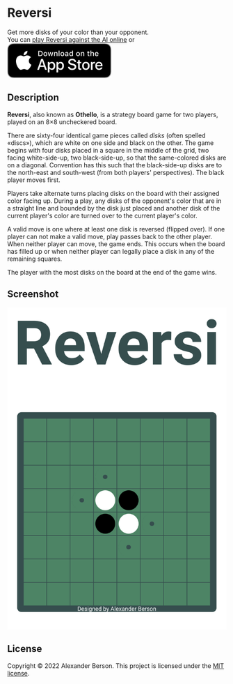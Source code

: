 # Reversi

Get more disks of your color than your opponent.<br> 
You can [play Reversi against the AI online](https://alex-berson.github.io/reversi/) or <br>
[<img src="images/Download_on_the_App_Store_Badge_US-UK_RGB_blk_092917.svg">](https://apps.apple.com/us/app/reversi/id1604531367)

## Description

**Reversi**, also known as **Othello**, is a strategy board game for two players, played on an 8×8 uncheckered board.

There are sixty-four identical game pieces called _disks_ (often spelled «discs»), which are white on one side and black on the other. The game begins with four disks placed in a square in the middle of the grid, two facing white-side-up, two black-side-up, so that the same-colored disks are on a diagonal. Convention has this such that the black-side-up disks are to the north-east and south-west (from both players' perspectives). The black player moves first.

Players take alternate turns placing disks on the board with their assigned color facing up. During a play, any disks of the opponent's color that are in a straight line and bounded by the disk just placed and another disk of the current player's color are turned over to the current player's color. 

A valid move is one where at least one disk is reversed (flipped over). If one player can not make a valid move, play passes back to the other player. When neither player can move, the game ends. This occurs when the board has filled up or when neither player can legally place a disk in any of the remaining squares.

The player with the most disks on the board at the end of the game wins. 

## Screenshot

<p align="center">
  <img src="images/screenshot.png" alt="Screenshot">
</p>

## License

Copyright &copy; 2022 Alexander Berson. This project is licensed under the [MIT license](LICENSE.txt "MIT License").


